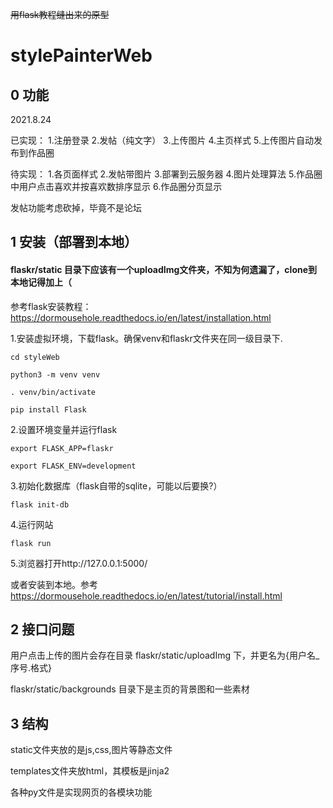 ~~用flask教程缝出来的原型~~
# stylePainterWeb

## 0 功能

2021.8.24

已实现：  1.注册登录 2.发帖（纯文字） 3.上传图片 4.主页样式 5.上传图片自动发布到作品圈

待实现：  1.各页面样式 2.发帖带图片 3.部署到云服务器 4.图片处理算法 5.作品圈中用户点击喜欢并按喜欢数排序显示 6.作品圈分页显示

发帖功能考虑砍掉，毕竟不是论坛

## 1 安装（部署到本地）

#### flaskr/static 目录下应该有一个uploadImg文件夹，不知为何遗漏了，clone到本地记得加上（

参考flask安装教程：  <https://dormousehole.readthedocs.io/en/latest/installation.html>

1.安装虚拟环境，下载flask。确保venv和flaskr文件夹在同一级目录下.

    cd styleWeb
    
    python3 -m venv venv
    
    . venv/bin/activate
    
    pip install Flask
    
2.设置环境变量并运行flask

    export FLASK_APP=flaskr
    
    export FLASK_ENV=development
    
3.初始化数据库（flask自带的sqlite，可能以后要换?）

    flask init-db
    
4.运行网站

    flask run
    
5.浏览器打开http://127.0.0.1:5000/

或者安装到本地。参考<https://dormousehole.readthedocs.io/en/latest/tutorial/install.html>

## 2 接口问题

用户点击上传的图片会存在目录  flaskr/static/uploadImg  下，并更名为{用户名_序号.格式}

flaskr/static/backgrounds 目录下是主页的背景图和一些素材

## 3 结构
static文件夹放的是js,css,图片等静态文件  

templates文件夹放html，其模板是jinja2  

各种py文件是实现网页的各模块功能  
